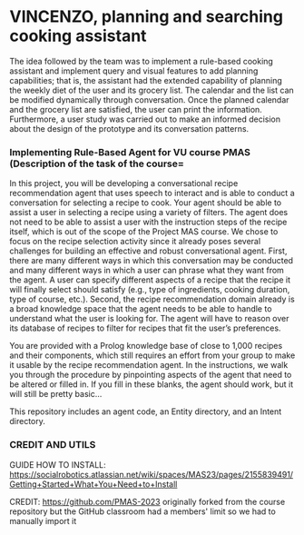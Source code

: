 # VINCENZO, planning and searching cooking assistant

The idea followed by the team was to implement a rule-based cooking assistant and implement query and visual features to add planning capabilities; that is, the assistant had the extended capability of planning the weekly diet of the user and its grocery list. The calendar and the list can be modified dynamically through conversation. Once the planned calendar and the grocery list are satisfied, the user can print the information. Furthermore, a user study was carried out to make an informed decision about the design of the prototype and its conversation patterns. 



### Implementing Rule-Based Agent for VU course PMAS (Description of the task of the course=

In this project, you will be developing a conversational recipe recommendation agent that uses speech to interact and is able to conduct a conversation for selecting a recipe to cook.  Your agent should be able to assist a user in selecting a recipe using a variety of filters. The agent does not need to be able to assist a user with the instruction steps of the recipe itself, which is out of the scope of the Project MAS course. We chose to focus on the recipe selection activity since it already poses several challenges for building an effective and robust conversational agent. First, there are many different ways in which this conversation may be conducted and many different ways in which a user can phrase what they want from the agent. A user can specify different aspects of a recipe that the recipe it will finally select should satisfy (e.g., type of ingredients, cooking duration, type of course, etc.). Second, the recipe recommendation domain already is a broad knowledge space that the agent needs to be able to handle to understand what the user is looking for. The agent will have to reason over its database of recipes to filter for recipes that fit the user’s preferences.

You are provided with a Prolog knowledge base of close to 1,000 recipes and their components, which still requires an effort from your group to make it usable by the recipe recommendation agent. In the instructions, we walk you through the procedure by pinpointing aspects of the agent that need to be altered or filled in. If you fill in these blanks, the agent should work, but it will still be pretty basic… 

This repository includes an agent code, an Entity directory, and an Intent directory.

### CREDIT AND UTILS

GUIDE HOW TO INSTALL: https://socialrobotics.atlassian.net/wiki/spaces/MAS23/pages/2155839491/Getting+Started+What+You+Need+to+Install

CREDIT: https://github.com/PMAS-2023 originally forked from the course repository but the GitHub classroom had a members' limit so we had to manually import it
